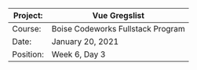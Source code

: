 | Project:  | Vue Gregslist                 |
|-----------|-----------------------------------|
| Course:   | Boise Codeworks Fullstack Program |
| Date:     | January 20, 2021                  |
| Position: | Week 6, Day 3                     |